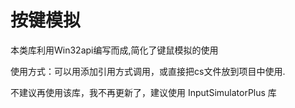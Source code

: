 # 按键模拟
本类库利用Win32api编写而成,简化了键鼠模拟的使用

使用方式：可以用添加引用方式调用，或直接把cs文件放到项目中使用.


不建议再使用该库，我不再更新了，建议使用 InputSimulatorPlus 库

